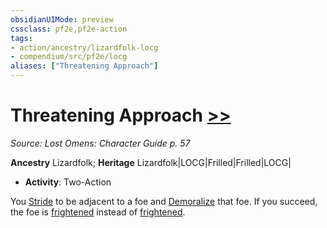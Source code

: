 ```yaml
---
obsidianUIMode: preview
cssclass: pf2e,pf2e-action
tags:
- action/ancestry/lizardfolk-locg
- compendium/src/pf2e/locg
aliases: ["Threatening Approach"]
---
```

# Threatening Approach [>>](../core-rulebook/chapter-9-playing-the-game.md#Actions "Two-Action")
*Source: Lost Omens: Character Guide p. 57*  

**Ancestry** Lizardfolk; **Heritage** Lizardfolk|LOCG|Frilled|Frilled|LOCG|
- **Activity**: Two-Action

You [Stride](stride.md) to be adjacent to a foe and [Demoralize](demoralize.md) that foe. If you succeed, the foe is [frightened](../conditions.md#Frightened) instead of [frightened](../conditions.md#Frightened).